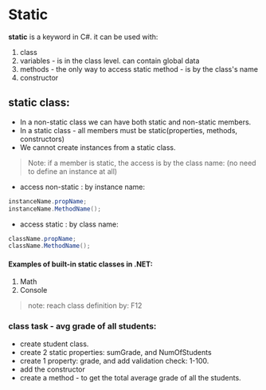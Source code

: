 # Static 

**static** is a keyword in C#. it can be used with:
1. class
2. variables - is in the class level. can contain global data
3. methods - the only way to access static method - is by the class's name
4. constructor


## static class:
* In a non-static class we can have both static and non-static members. 
* In a static class - all members must be static(properties, methods, constructors)
* We cannot create instances from a static class. 

> Note: if a member is static, the access is by the class name: (no need to define an instance at all)
* access non-static : by instance name:
```cs
instanceName.propName;
instanceName.MethodName();
```
* access static : by class name:
```cs
className.propName;
className.MethodName();
```
#### Examples of built-in static classes in .NET:
1. Math
2. Console

> note: reach class definition by: F12

### class task - avg grade of all students:
* create student class. 
* create 2 static properties: sumGrade, and NumOfStudents
* create 1 property: grade, and add validation check: 1-100. 
* add the constructor
* create a method - to get the total average grade of all the students. 